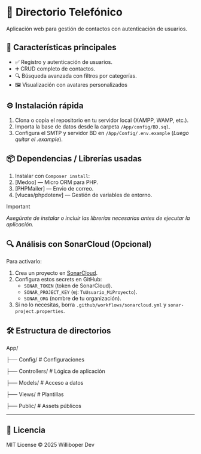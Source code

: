 # 📒 Directorio Telefónico

Aplicación web para gestión de contactos con autenticación de usuarios.

## 🚀 Características principales
- ✅ Registro y autenticación de usuarios.
- ➕ CRUD completo de contactos.
- 🔍 Búsqueda avanzada con filtros por categorías.
- 🖼️ Visualización con avatares personalizados

## ⚙️ Instalación rápida
1. Clona o copia el repositorio en tu servidor local (XAMPP, WAMP, etc.).
2. Importa la base de datos desde la carpeta `/App/config/BD.sql`.
3. Configura el SMTP y servidor BD en `/App/Config/.env.example` (_Luego quitar el .example_).

## 📦 Dependencias / Librerías usadas
1. Instalar con `Composer install`:
2. [Medoo] — Micro ORM para PHP.
3. [PHPMailer] — Envio de correo.
4. [vlucas/phpdotenv] — Gestión de variables de entorno.

> [!IMPORTANT]
> _Asegúrate de instalar o incluir las librerías necesarias antes de ejecutar la aplicación._

## 🔍 Análisis con SonarCloud (Opcional)
Para activarlo:
1. Crea un proyecto en [SonarCloud](https://sonarcloud.io).
2. Configura estos secrets en GitHub:
   - `SONAR_TOKEN` (token de SonarCloud).
   - `SONAR_PROJECT_KEY` (ej: `TuUsuario_MiProyecto`).
   - `SONAR_ORG` (nombre de tu organización).
3. Si no lo necesitas, borra `.github/workflows/sonarcloud.yml` y `sonar-project.properties`.

## 🛠️ Estructura de directorios

App/

├── Config/          # Configuraciones

├── Controllers/     # Lógica de aplicación

├── Models/          # Acceso a datos

├── Views/           # Plantillas

├── Public/          # Assets públicos

---
## 📄 Licencia

MIT License © 2025 Williboper Dev
